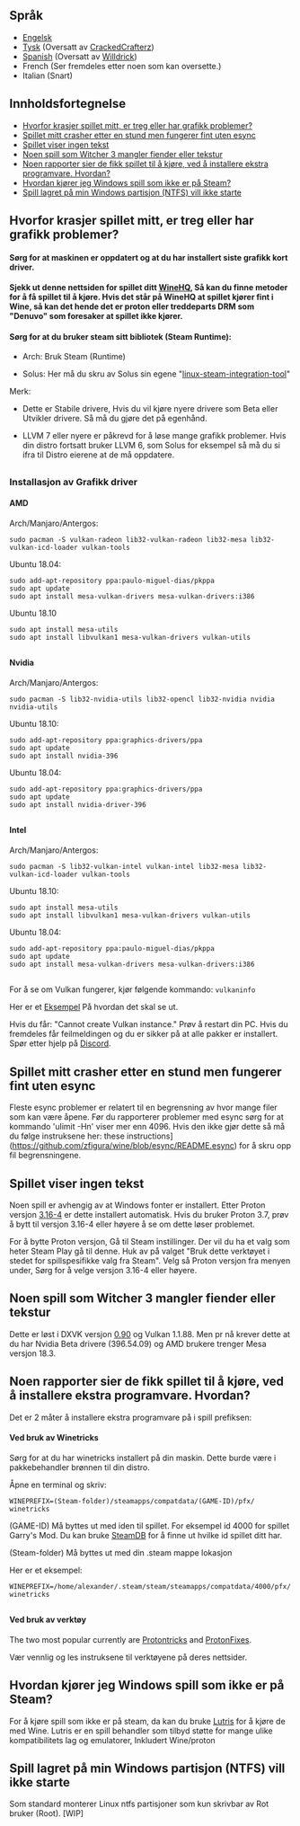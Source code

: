 ## Språk
-  [Engelsk](#table-of-content)
-  [Tysk](README_DE.md) (Oversatt av [CrackedCrafterz](https://github.com/CrackedCrafterz))
-  [Spanish](README_ESP.md) (Oversatt av [Willdrick](https://github.com/Willdrick))
-  French (Ser fremdeles etter noen som kan oversette.)
-  Italian (Snart)

## Innholdsfortegnelse
  - [Hvorfor krasjer spillet mitt, er treg eller har grafikk problemer?](#hvorfor-krasjer-spillet-mitt-er-treg-eller-har-grafikk-problemer)
  - [Spillet mitt crasher etter en stund men fungerer fint uten esync](#spillet-mitt-crasher-etter-en-stund-men-fungerer-fint-uten-esync)
  - [Spillet viser ingen tekst](#spillet-viser-ingen-tekst)
  - [Noen spill som Witcher 3 mangler fiender eller tekstur](#noen-spill-som-witcher-3-mangler-fiender-eller-tekstur)
  - [Noen rapporter sier de fikk spillet til å kjøre, ved å installere ekstra programvare. Hvordan?](#noen-rapporter-sier-de-fikk-spillet-til-å-kjøre-ved-å-installere-ekstra-programvare-hvordan)
  - [Hvordan kjører jeg Windows spill som ikke er på Steam?](#hvordan-kjører-jeg-windows-spill-som-ikke-er-på-steam)
  - [Spill lagret på min Windows partisjon (NTFS) vill ikke starte](#spill-lagret-på-min-windows-partisjon-ntfs-vill-ikke-starte)
## Hvorfor krasjer spillet mitt, er treg eller har grafikk problemer?

#### Sørg for at maskinen er oppdatert og at du har installert siste grafikk kort driver.

#### Sjekk ut denne nettsiden for spillet ditt [WineHQ](https://appdb.winehq.org), Så kan du finne metoder for å få spillet til å kjøre. Hvis det står på WineHQ at spillet kjører fint i Wine, så kan det hende det er proton eller treddeparts DRM som "Denuvo" som foresaker at spillet ikke kjører.

#### Sørg for at du bruker steam sitt bibliotek (Steam Runtime):

- Arch: Bruk Steam (Runtime)

- Solus: Her må du skru av Solus sin egene "[linux-steam-integration-tool](https://raw.githubusercontent.com/solus-project/linux-steam-integration/master/.github/LSI_Settings.png)"

Merk:

- Dette er Stabile drivere, Hvis du vil kjøre nyere drivere som Beta eller Utvikler drivere. Så må du gjøre det på egenhånd.

- LLVM 7 eller nyere er påkrevd for å løse mange grafikk problemer. Hvis din distro fortsatt bruker LLVM 6, som Solus for eksempel så må du si ifra til Distro eierene at de må oppdatere.



##
### Installasjon av Grafikk driver
#### AMD

Arch/Manjaro/Antergos:
```
sudo pacman -S vulkan-radeon lib32-vulkan-radeon lib32-mesa lib32-vulkan-icd-loader vulkan-tools
```

Ubuntu 18.04:
```
sudo add-apt-repository ppa:paulo-miguel-dias/pkppa
sudo apt update
sudo apt install mesa-vulkan-drivers mesa-vulkan-drivers:i386
```
Ubuntu 18.10

```
sudo apt install mesa-utils
sudo apt install libvulkan1 mesa-vulkan-drivers vulkan-utils
```
##
#### Nvidia

Arch/Manjaro/Antergos:
```
sudo pacman -S lib32-nvidia-utils lib32-opencl lib32-nvidia nvidia nvidia-utils
```

Ubuntu 18.10:
```
sudo add-apt-repository ppa:graphics-drivers/ppa
sudo apt update
sudo apt install nvidia-396
```

Ubuntu 18.04:
```
sudo add-apt-repository ppa:graphics-drivers/ppa
sudo apt update
sudo apt install nvidia-driver-396
```
##
#### Intel

Arch/Manjaro/Antergos:
```
sudo pacman -S lib32-vulkan-intel vulkan-intel lib32-mesa lib32-vulkan-icd-loader vulkan-tools
```

Ubuntu 18.10:
```
sudo apt install mesa-utils
sudo apt install libvulkan1 mesa-vulkan-drivers vulkan-utils
```

Ubuntu 18.04:
```
sudo add-apt-repository ppa:paulo-miguel-dias/pkppa
sudo apt update
sudo apt install mesa-vulkan-drivers mesa-vulkan-drivers:i386
```
##
For å se om Vulkan fungerer, kjør følgende kommando: `vulkaninfo`

Her er et [Eksempel](https://raw.githubusercontent.com/NoXPhasma/protondb_faq/master/VulkaninfoExample.png) På hvordan det skal se ut.

Hvis du får: "Cannot create Vulkan instance." Prøv å restart din PC. Hvis du fremdeles får feilmeldingen og du er sikker på at alle pakker er installert. Spør etter hjelp på [Discord](https://discord.gg/uuwK9EV).

## Spillet mitt crasher etter en stund men fungerer fint uten esync

Fleste esync problemer er relatert til en begrensning av hvor mange filer som kan være åpene. Før du rapporterer problemer med esync sørg for at kommando 'ulimit -Hn' viser mer enn 4096. Hvis den ikke gjør dette så må du følge instruksene her: these instructions](https://github.com/zfigura/wine/blob/esync/README.esync) for å skru opp fil begrensningene.

## Spillet viser ingen tekst

Noen spill er avhengig av at Windows fonter er installert. Etter Proton versjon [3.16-4](https://github.com/ValveSoftware/Proton/wiki/Changelog#316-4) er dette installert automatisk. Hvis du bruker Proton 3.7, prøv å bytt til versjon 3.16-4 eller høyere å se om dette løser problemet.

For å bytte Proton versjon, Gå til Steam instillinger. Der vil du ha et valg som heter Steam Play gå til denne. Huk av på valget "Bruk dette verktøyet i stedet for spillspesifikke valg fra Steam". Velg så Proton versjon fra menyen under, Sørg for å velge versjon 3.16-4 eller høyere.

## Noen spill som Witcher 3 mangler fiender eller tekstur

Dette er løst i DXVK versjon [0.90](https://github.com/doitsujin/dxvk/releases/tag/v0.90) og Vulkan 1.1.88.
Men pr nå krever dette at du har Nvidia Beta drivere (396.54.09) og AMD brukere trenger Mesa versjon 18.3.

## Noen rapporter sier de fikk spillet til å kjøre, ved å installere ekstra programvare. Hvordan?

Det er 2 måter å installere ekstra programvare på i spill prefiksen:

#### Ved bruk av Winetricks
Sørg for at du har winetricks installert på din maskin. Dette burde være i pakkebehandler brønnen til din distro.

Åpne en terminal og skriv:
```
WINEPREFIX=(Steam-folder)/steamapps/compatdata/(GAME-ID)/pfx/ winetricks
```
(GAME-ID) Må byttes ut med iden til spillet.  For eksempel id 4000 for spillet Garry's Mod. Du kan bruke [SteamDB](https://steamdb.info) for å finne ut hvilke id spillet ditt har.

(Steam-folder) Må byttes ut med din .steam mappe lokasjon

Her er et eksempel:

```
WINEPREFIX=/home/alexander/.steam/steam/steamapps/compatdata/4000/pfx/ winetricks
```
##
#### Ved bruk av verktøy

The two most popular currently are [Protontricks](https://github.com/Sirmentio/protontricks) and [ProtonFixes](https://github.com/simons-public/protonfixes).

Vær vennlig og les instruksene til verktøyene på deres nettsider.

## Hvordan kjører jeg Windows spill som ikke er på Steam?

For å kjøre spill som ikke er på steam, da kan du bruke [Lutris](https://lutris.net/) for å kjøre de med Wine. Lutris er en spill behandler som tilbyd støtte for mange ulike kompatibilitets lag og emulatorer, Inkludert Wine/proton

## Spill lagret på min Windows partisjon (NTFS) vill ikke starte

Som standard monterer Linux ntfs partisjoner som kun skrivbar av Rot bruker (Root). [WIP]
